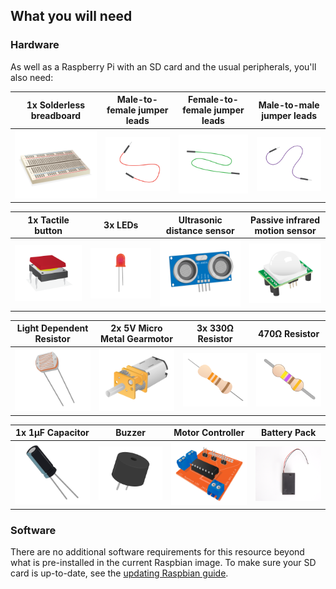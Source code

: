 ## What you will need

### Hardware

As well as a Raspberry Pi with an SD card and the usual peripherals, you'll also need:

|1x Solderless breadboard | Male-to-female jumper leads | Female-to-female jumper leads | Male-to-male jumper leads |
|:--------:|:-------:|:--------:|:--------:|
|   [![breadboard](images/breadboard.png)](https://www.raspberrypi.org/learning/physical-computing-with-python/components/breadboard/)  |[![m to f jumper leads](images/jumper-male-to-female.png)](https://www.raspberrypi.org/learning/physical-computing-with-python/components/jumper-male-to-female/)  |[![f to f jumper leads](images/jumper-female-to-female.png)](https://www.raspberrypi.org/learning/physical-computing-with-python/components/jumper-female-to-female/)  |[![m to m jumper leads](images/jumper-male-to-male.png)](https://www.raspberrypi.org/learning/physical-computing-with-python/components/jumper-male-to-male/)  |

| 1x Tactile button | 3x LEDs | Ultrasonic distance sensor| Passive infrared motion sensor |
|:--------:|:-------:|:--------:|:--------:|
|   [![tactile button](images/tactile-push-button.png)](https://www.raspberrypi.org/learning/physical-computing-with-python/components/tactile-push-button/)  |[![LED](images/led.png)](https://www.raspberrypi.org/learning/physical-computing-with-python/components/led/)  |[![ultrasonic distance sensor](images/ultrasonic-distance-sensor.png)](https://www.raspberrypi.org/learning/physical-computing-with-python/components/ultrasonic-distance-sensor/)  |[![PIR sensor](images/pir.png)](https://www.raspberrypi.org/learning/physical-computing-with-python/components/pir/)  |

| Light Dependent Resistor | 2x 5V Micro Metal Gearmotor | 3x 330Ω Resistor| 470Ω Resistor |
|:--------:|:-------:|:--------:|:--------:|
|   [![LDR](images/ldr.png)](https://www.raspberrypi.org/learning/physical-computing-with-python/components/ldr/)  |[![motor](images/motor.png)](https://www.raspberrypi.org/learning/physical-computing-with-python/components/motor/)  |[![330 resistor](images/resistor-330r.png)](https://www.raspberrypi.org/learning/physical-computing-with-python/components/resistor-330r/)  |[![470 resistor](images/resistor-470r.png)](https://www.raspberrypi.org/learning/physical-computing-with-python/components/resistor-470r/)  |

| 1x 1μF Capacitor | Buzzer | Motor Controller | Battery Pack |
|:--------:|:-------:|:--------:|:--------:|
|   [![capacitor](images/capacitor.png)](https://www.raspberrypi.org/learning/physical-computing-with-python/components/capacitor/)  |[![buzzer](images/piezo-buzzer.png)](https://www.raspberrypi.org/learning/physical-computing-with-python/components/piezo-buzzer/)  |[![motor controller](images/motor-controller.png)](https://www.raspberrypi.org/learning/physical-computing-with-python/components/motor-controller/)  |[![battery pack](images/battery-pack.png)](https://www.raspberrypi.org/learning/physical-computing-with-python/components/battery-pack/)  |

### Software

There are no additional software requirements for this resource beyond what is pre-installed in the current Raspbian image. To make sure your SD card is up-to-date, see the [updating Raspbian guide](https://www.raspberrypi.org/documentation/raspbian/updating.md).
